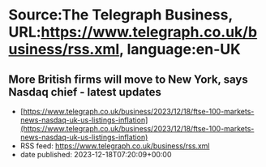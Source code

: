 # Source:The Telegraph Business, URL:https://www.telegraph.co.uk/business/rss.xml, language:en-UK

## More British firms will move to New York, says Nasdaq chief - latest updates
 - [https://www.telegraph.co.uk/business/2023/12/18/ftse-100-markets-news-nasdaq-uk-us-listings-inflation](https://www.telegraph.co.uk/business/2023/12/18/ftse-100-markets-news-nasdaq-uk-us-listings-inflation)
 - RSS feed: https://www.telegraph.co.uk/business/rss.xml
 - date published: 2023-12-18T07:20:09+00:00




